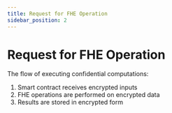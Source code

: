 ```yaml
---
title: Request for FHE Operation
sidebar_position: 2
---
```


# Request for FHE Operation

The flow of executing confidential computations:

1. Smart contract receives encrypted inputs
2. FHE operations are performed on encrypted data
3. Results are stored in encrypted form 